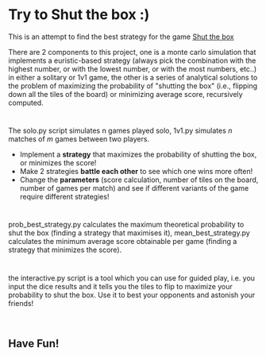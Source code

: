 # Try to Shut the box :)

This is an attempt to find the best strategy for the game [Shut the box](https://en.wikipedia.org/wiki/Shut_the_box)

There are 2 components to this project, one is a monte carlo simulation that implements a euristic-based strategy (always pick the combination with the highest number, or with the lowest number, or with the most numbers, etc..) in either a solitary or 1v1 game, the other is a series of analytical solutions to the problem of maximizing the probability of "shutting the box" (i.e., flipping down all the tiles of the board) or minimizing average score, recursively computed.

#
The solo.py script simulates n games played solo, 1v1.py simulates *n* matches of *m* games between two players.

- Implement a **strategy** that maximizes the probability of shutting the box, or minimizes the score!
- Make 2 strategies **battle each other** to see which one wins more often! 
- Change the **parameters** (score calculation, number of tiles on the board, number of games per match) and see if different variants of the game require different strategies!

#
prob_best_strategy.py calculates the maximum theoretical probability to shut the box (finding a strategy that maximises it), mean_best_strategy.py calculates the minimum average score obtainable per game (finding a strategy that minimizes the score). 

#
the interactive.py script is a tool which you can use for guided play, i.e. you input the dice results and it tells you the tiles to flip to maximize your probability to shut the box. Use it to best your opponents and astonish your friends!

&nbsp;

## Have Fun!
